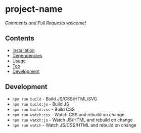 # project-name



_[Comments and Pull Requests welcome!][issues]_


## Contents

- [Installation](#installation)
- [Dependencies](#dependencies)
- [Usage](#usage)
- [Foo](#foo)
- [Development](#development)




## Development

- `npm run build` - Build JS/CSS/HTML/SVG
- `npm run build:js` - Build JS
- `npm run build:css` - Build CSS
- `npm run watch:css` - Watch CSS and rebuild on change
- `npm run watch:js` - Watch JS/HTML and rebuild on change
- `npm run watch` - Watch JS/CSS/HTML and rebuild on change




[issues]: https://github.com/benjamincharity/MY_LIBRARY/issues

